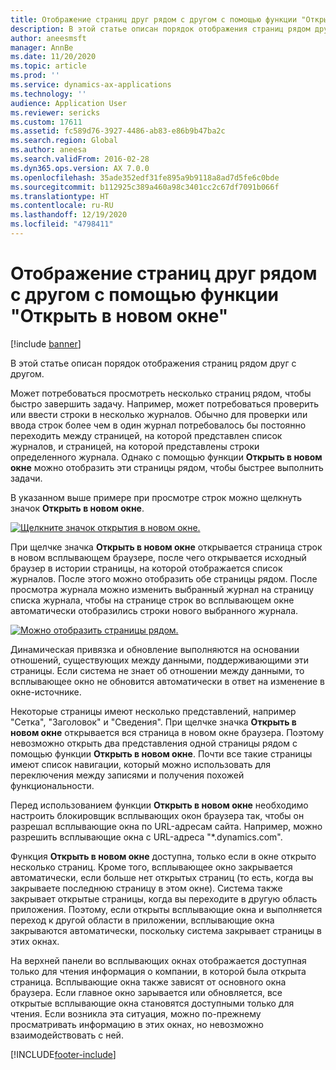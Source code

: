```yaml
---
title: Отображение страниц друг рядом с другом с помощью функции "Открыть в новом окне"
description: В этой статье описан порядок отображения страниц рядом друг с другом.
author: aneesmsft
manager: AnnBe
ms.date: 11/20/2020
ms.topic: article
ms.prod: ''
ms.service: dynamics-ax-applications
ms.technology: ''
audience: Application User
ms.reviewer: sericks
ms.custom: 17611
ms.assetid: fc589d76-3927-4486-ab83-e86b9b47ba2c
ms.search.region: Global
ms.author: aneesa
ms.search.validFrom: 2016-02-28
ms.dyn365.ops.version: AX 7.0.0
ms.openlocfilehash: 35ade352edf31fe895a9b9118a8ad7d5fe6c0bde
ms.sourcegitcommit: b112925c389a460a98c3401cc2c67df7091b066f
ms.translationtype: HT
ms.contentlocale: ru-RU
ms.lasthandoff: 12/19/2020
ms.locfileid: "4798411"
---
```

# <a name="show-pages-side-by-side-using-the-open-in-new-window-feature"></a>Отображение страниц друг рядом с другом с помощью функции "Открыть в новом окне"

[!include [banner](../includes/banner.md)]

В этой статье описан порядок отображения страниц рядом друг с другом.

Может потребоваться просмотреть несколько страниц рядом, чтобы быстро завершить задачу. Например, может потребоваться проверить или ввести строки в несколько журналов. Обычно для проверки или ввода строк более чем в один журнал потребовалось бы постоянно переходить между страницей, на которой представлен список журналов, и страницей, на которой представлены строки определенного журнала. Однако с помощью функции **Открыть в новом окне** можно отобразить эти страницы рядом, чтобы быстрее выполнить задачи.

В указанном выше примере при просмотре строк можно щелкнуть значок **Открыть в новом окне**.

[![Щелкните значок открытия в новом окне.](./media/open-in-new-window-icon.png)](./media/open-in-new-window-icon.png)

При щелчке значка **Открыть в новом окне** открывается страница строк в новом всплывающем браузере, после чего открывается исходный браузер в истории страницы, на которой отображается список журналов. После этого можно отобразить обе страницы рядом. После просмотра журнала можно изменить выбранный журнал на страницу списка журнала, чтобы на странице строк во всплывающем окне автоматически отобразились строки нового выбранного журнала.

[![Можно отобразить страницы рядом.](./media/pages-show-side-by-side.png)](./media/pages-show-side-by-side.png)

Динамическая привязка и обновление выполняются на основании отношений, существующих между данными, поддерживающими эти страницы. Если система не знает об отношении между данными, то всплывающее окно не обновится автоматически в ответ на изменение в окне-источнике.

Некоторые страницы имеют несколько представлений, например "Сетка", "Заголовок" и "Сведения". При щелчке значка **Открыть в новом окне** открывается вся страница в новом окне браузера. Поэтому невозможно открыть два представления одной страницы рядом с помощью функции **Открыть в новом окне**. Почти все такие страницы имеют список навигации, который можно использовать для переключения между записями и получения похожей функциональности.

Перед использованием функции **Открыть в новом окне** необходимо настроить блокировщик всплывающих окон браузера так, чтобы он разрешал всплывающие окна по URL-адресам сайта. Например, можно разрешить всплывающие окна с URL-адреса "\*.dynamics.com".

Функция **Открыть в новом окне** доступна, только если в окне открыто несколько страниц. Кроме того, всплывающее окно закрывается автоматически, если больше нет открытых страниц (то есть, когда вы закрываете последнюю страницу в этом окне). Система также закрывает открытые страницы, когда вы переходите в другую область приложения. Поэтому, если открыты всплывающие окна и выполняется переход к другой области в приложении, всплывающие окна закрываются автоматически, поскольку система закрывает страницы в этих окнах.

На верхней панели во всплывающих окнах отображается доступная только для чтения информация о компании, в которой была открыта страница. Всплывающие окна также зависят от основного окна браузера. Если главное окно зарывается или обновляется, все открытые всплывающие окна становятся доступными только для чтения. Если возникла эта ситуация, можно по-прежнему просматривать информацию в этих окнах, но невозможно взаимодействовать с ней.


[!INCLUDE[footer-include](../../../includes/footer-banner.md)]